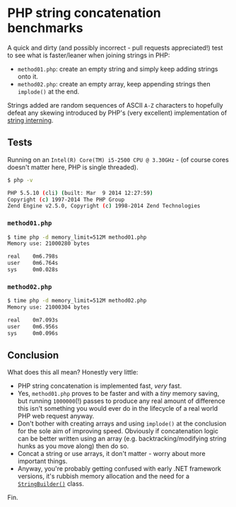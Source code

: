# PHP string concatenation benchmarks

A quick and dirty (and possibly incorrect - pull requests appreciated!) test to see what is faster/leaner when joining strings in PHP:

- `method01.php`: create an empty string and simply keep adding strings onto it.
- `method02.php`: create an empty array, keep appending strings then `implode()` at the end.

Strings added are random sequences of ASCII `A-Z` characters to hopefully defeat any skewing introduced by PHP's (very excellent) implementation of [string interning](http://en.wikipedia.org/wiki/String_interning).

## Tests

Running on an `Intel(R) Core(TM) i5-2500 CPU @ 3.30GHz` - (of course cores doesn't matter here, PHP is single threaded).

```sh
$ php -v

PHP 5.5.10 (cli) (built: Mar  9 2014 12:27:59)
Copyright (c) 1997-2014 The PHP Group
Zend Engine v2.5.0, Copyright (c) 1998-2014 Zend Technologies
```

### `method01.php`

```sh
$ time php -d memory_limit=512M method01.php
Memory use: 21000280 bytes

real    0m6.798s
user    0m6.764s
sys     0m0.028s
```

### `method02.php`

```sh
$ time php -d memory_limit=512M method02.php
Memory use: 21000304 bytes

real    0m7.093s
user    0m6.956s
sys     0m0.096s
```

## Conclusion

What does this all mean? Honestly very little:

- PHP string concatenation is implemented fast, *very* fast.
- Yes, `method01.php` proves to be faster and with a *tiny* memory saving, but running `1000000`(!) passes to produce any real amount of difference this isn't something you would ever do in the lifecycle of a real world PHP web request anyway.
- Don't bother with creating arrays and using `implode()` at the conclusion for the sole aim of improving speed. Obviously if concatenation logic can be better written using an array (e.g. backtracking/modifying string hunks as you move along) then do so.
- Concat a string or use arrays, it don't matter - worry about more important things.
- Anyway, you're probably getting confused with early .NET framework versions, it's rubbish memory allocation and the need for a <a href="http://msdn.microsoft.com/en-us/library/aa302329.aspx#vbnstrcatn_stringbuilder">`StringBuilder()`</a> class.

Fin.
